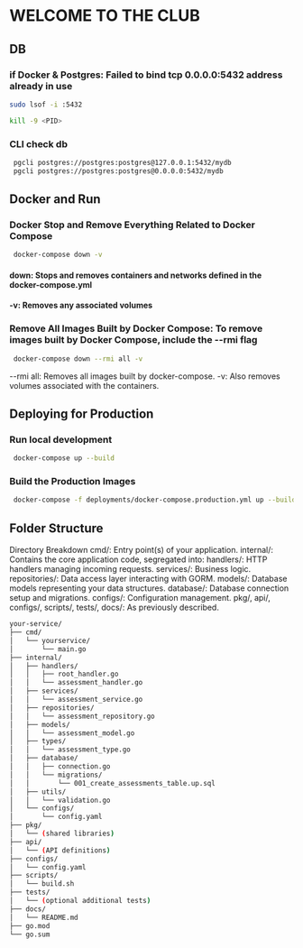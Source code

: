 # WELCOME TO THE CLUB

## DB

### if Docker & Postgres: Failed to bind tcp 0.0.0.0:5432 address already in use

``` bash
sudo lsof -i :5432
```

``` bash
kill -9 <PID>
```

### CLI check db

``` bash
 pgcli postgres://postgres:postgres@127.0.0.1:5432/mydb
 pgcli postgres://postgres:postgres@0.0.0.0:5432/mydb
```

## Docker and Run

### Docker Stop and Remove Everything Related to Docker Compose

```bash
 docker-compose down -v
```

#### down: Stops and removes containers and networks defined in the docker-compose.yml

#### -v: Removes any associated volumes

### Remove All Images Built by Docker Compose: To remove images built by Docker Compose, include the --rmi flag

```bash
 docker-compose down --rmi all -v
```

--rmi all: Removes all images built by docker-compose.
-v: Also removes volumes associated with the containers.

## Deploying for Production

### Run local development

```bash
 docker-compose up --build
```

### Build the Production Images

```bash
 docker-compose -f deployments/docker-compose.production.yml up --build
```

## Folder Structure

 Directory Breakdown
 cmd/: Entry point(s) of your application.
 internal/: Contains the core application code, segregated into:
 handlers/: HTTP handlers managing incoming requests.
 services/: Business logic.
 repositories/: Data access layer interacting with GORM.
 models/: Database models representing your data structures.
 database/: Database connection setup and migrations.
 configs/: Configuration management.
 pkg/, api/, configs/, scripts/, tests/, docs/: As previously described.

```bash
your-service/
├── cmd/
│   └── yourservice/
│       └── main.go
├── internal/
│   ├── handlers/
│   │   ├── root_handler.go
│   │   └── assessment_handler.go
│   ├── services/
│   │   └── assessment_service.go
│   ├── repositories/
│   │   └── assessment_repository.go
│   ├── models/
│   │   └── assessment_model.go
│   ├── types/
│   │   └── assessment_type.go
│   ├── database/
│   │   ├── connection.go
│   │   └── migrations/
│   │       └── 001_create_assessments_table.up.sql
│   ├── utils/
│   │   └── validation.go
│   └── configs/
│       └── config.yaml
├── pkg/
│   └── (shared libraries)
├── api/
│   └── (API definitions)
├── configs/
│   └── config.yaml
├── scripts/
│   └── build.sh
├── tests/
│   └── (optional additional tests)
├── docs/
│   └── README.md
├── go.mod
└── go.sum
```
